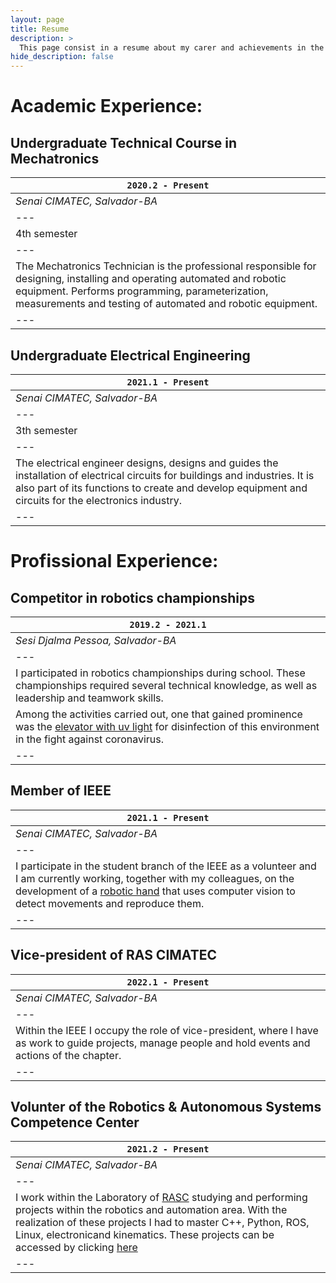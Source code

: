 ```yaml
---
layout: page
title: Resume
description: >
  This page consist in a resume about my carer and achievements in the current years. I was born in January of 2003 in the city of Salvador in the state of Bahia in Brazil.
hide_description: false
---
```


# Academic Experience:


## Undergraduate Technical Course in Mechatronics

|`2020.2 - Present`|
|---|
|*Senai CIMATEC, Salvador-BA*|
|---|
|4th semester|
|---|
|The Mechatronics Technician is the professional responsible for designing, installing and operating automated and robotic equipment. Performs programming, parameterization, measurements and testing of automated and robotic equipment.|
|---|


## Undergraduate Electrical Engineering

|`2021.1 - Present`|
|---|
|*Senai CIMATEC, Salvador-BA*|
|---|
|3th semester|
|---|
|The electrical engineer designs, designs and guides the installation of electrical circuits for buildings and industries. It is also part of its functions to create and develop equipment and circuits for the electronics industry.|
|---|

# Profissional Experience:


## Competitor in robotics championships

|`2019.2 - 2021.1`|
|---|
|*Sesi Djalma Pessoa, Salvador-BA*|
|---|
|I participated in robotics championships during school. These championships required several technical knowledge, as well as leadership and teamwork skills.|
|Among the activities carried out, one that gained prominence was the [elevator with uv light](http://sesi.fieb.org.br/sesiescola/noticias/covid-19-alunos-de-escolas-da-rede-sesi-desenvolvem-solu%C3%A7%C3%B5es-de-impacto-social/) for disinfection of this environment in the fight against coronavirus.|
|---|


## Member of IEEE

|`2021.1 - Present`|
|---|
|*Senai CIMATEC, Salvador-BA*|
|---|
|I participate in the student branch of the IEEE as a volunteer and I am currently working, together with my colleagues, on the development of a [robotic hand](https://ieeecimatec.github.io/project-mao_espelhada/) that uses computer vision to detect movements and reproduce them.|
|---|


## Vice-president of RAS CIMATEC

|`2022.1 - Present`|
|---|
|*Senai CIMATEC, Salvador-BA*|
|---|
|Within the IEEE I occupy the role of vice-president, where I have as work to guide projects, manage people and hold events and actions of the chapter.|
|---|


## Volunter of the Robotics & Autonomous Systems Competence Center

|`2021.2 - Present`|
|---|
|*Senai CIMATEC, Salvador-BA*|
|---|
|I work within the Laboratory of [RASC](https://braziliansinrobotics.com/) studying and performing projects within the robotics and automation area. With the realization of these projects I had to master C++, Python, ROS, Linux, electronicand kinematics. These projects can be accessed by clicking [here](htttps://localhost:4000/projects/)|
|---|

[blog]: /
[portfolio]: https://hydejack.com/examples/
[resume]: https://hydejack.com/resume/
[download]: https://hydejack.com/download/
[welcome]: https://hydejack.com/
[forms]: https://hydejack.com/forms-by-example/

[features]: #features
[news]: #build-an-audience
[syntax]: syntax-highlighting
[latex]: #beautiful-math
[dark]: https://hydejack.com/blog/hydejack/2018-09-01-introducing-dark-mode/
[search]: https://hydejack.com/#_search-input
[grid]: https://hydejack.com/blog/hydejack/

[lic]: LICENSE.md
[pro]: licenses/PRO.md
[docs]: docs/README.md
[ofln]: docs/advanced.md#enabling-offline-support
[math]: docs/writing.md#adding-math

[kit]: https://github.com/hydecorp/hydejack-starter-kit/releases
[src]: https://github.com/hydecorp/hydejack
[gem]: https://rubygems.org/gems/jekyll-theme-hydejack
[buy]: https://gum.co/nuOluY

[gpss]: https://developers.google.com/speed/pagespeed/insights/?url=https%3A%2F%2Fhydejack.com%2Fdocs%2F
[rouge]: http://rouge.jneen.net
[katex]: https://khan.github.io/KaTeX/
[mathjax]: https://www.mathjax.org/
[tinyletter]: https://tinyletter.com/
